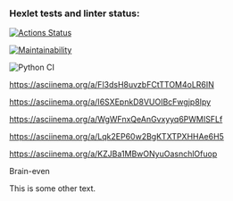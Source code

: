 ### Hexlet tests and linter status:
[![Actions Status](https://github.com/SergeyKornienko/python-project-lvl1/workflows/hexlet-check/badge.svg)](https://github.com/SergeyKornienko/python-project-lvl1/actions)

[![Maintainability](https://api.codeclimate.com/v1/badges/8f041f1e701d00c8df14/maintainability)](https://codeclimate.com/github/SergeyKornienko/python-project-lvl1/maintainability)

![Python CI](https://github.com/SergeyKornienko/python-project-lvl1/workflows/Python%20CI/badge.svg)

https://asciinema.org/a/Fl3dsH8uvzbFCtTTOM4oLR6IN

https://asciinema.org/a/I6SXEpnkD8VUOIBcFwgjp8Ipy

https://asciinema.org/a/WgWFnxQeAnGvxyyq6PWMISFLf

https://asciinema.org/a/Lqk2EP60w2BgKTXTPXHHAe6H5

https://asciinema.org/a/KZJBa1MBwONyuOasnchlOfuop

<p>Brain-even</p>
<script src="https://asciinema.org/a/Fl3dsH8uvzbFCtTTOM4oLR6IN" id="asciicast-14" async data-autoplay="false" data-size="big"></script>
<p>This is some other text.</p>